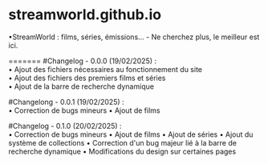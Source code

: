 # streamworld.github.io
•StreamWorld : films, séries, émissions... - Ne cherchez plus, le meilleur est ici.

=======
#Changelog - 0.0.0 (19/02/2025) : <br>
• Ajout des fichiers nécessaires au fonctionnement du site <br>
• Ajout des fichiers des premiers films et séries <br>
• Ajout de la barre de recherche dynamique <br>

#Changelong - 0.0.1 (19/02/2025) : <br>
• Correction de bugs mineurs
• Ajout de films

#Changelog - 0.1.0 (20/02/2025) : <br>
• Correction de bugs mineurs
• Ajout de films
• Ajout de séries
• Ajout du système de collections
• Correction d'un bug majeur lié à la barre de recherche dynamique
• Modifications du design sur certaines pages
